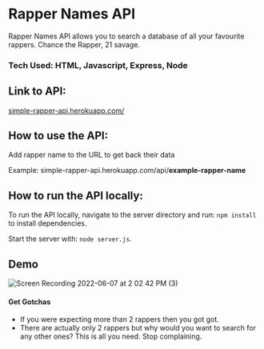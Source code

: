 
# Rapper Names API

Rapper Names API allows you to search a database of all your favourite rappers. Chance the Rapper, 21 savage. 


### Tech Used: HTML, Javascript, Express, Node

## Link to API: 
[simple-rapper-api.herokuapp.com/](https://simple-rapper-api.herokuapp.com/)

## How to use the API:

Add rapper name to the URL to get back their data

Example: simple-rapper-api.herokuapp.com/api/**example-rapper-name**

## How to run the API locally:

To run the API locally, navigate to the server directory and run: `npm install` to install dependencies.

Start the server with: `node server.js`.


## Demo

![Screen Recording 2022-06-07 at 2 02 42 PM (3)](https://user-images.githubusercontent.com/44770822/172465068-2a396570-65c5-4440-a96f-1215951fd462.gif)


#### Get Gotchas

* If you were expecting more than 2 rappers then you got got.
* There are actually only 2 rappers but why would you want to search for any other ones? This is all you need. Stop complaining.

